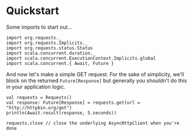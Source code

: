 # Quickstart

Some imports to start out...

```tut:silent
import org.requests._
import org.requests.Implicits._
import org.requests.status.Status
import scala.concurrent.duration._
import scala.concurrent.ExecutionContext.Implicits.global
import scala.concurrent.{ Await, Future }
```

And now let's make a simple GET request. For the sake of simplicity, we'll block on the returned `Future[Response]` but generally you shouldn't do this in your application logic.

```tut
val requests = Requests()
val response: Future[Response] = requests.get(url = "http://httpbin.org/get")
println(Await.result(response, 5.seconds))
  
requests.close // close the underlying AsyncHttpClient when you're done
```
